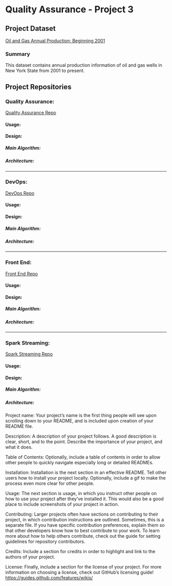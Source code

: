 # Quality Assurance - Project 3

## Project Dataset
[Oil and Gas Annual Production: Beginning 2001](https://data.world/data-ny-gov/mxea-iw3u "Dataset Location")

### Summary
This dataset contains annual production information of oil and gas wells in New York State from 2001 to present.

## Project Repositories

### Quality Assurance: 
[Quality Assurance Repo](https://github.com/200413-java-spark/project-3-QA "Quality Assurance Repo")

#### Usage:

#### Design:

##### Main Algorithm:

##### Architecture:

***
### DevOps:
[DevOps Repo](https://github.com/200413-java-spark/project-3-devops "DevOps Repo")

#### Usage:

#### Design:

##### Main Algorithm:

##### Architecture:

***
### Front End:
[Front End Repo](https://github.com/200413-java-spark/project-3-dashboard "Front End Repo")

#### Usage:

#### Design:

##### Main Algorithm:

##### Architecture:

***
### Spark Streaming:
[Spark Streaming Repo](https://github.com/200413-java-spark/project-3-Spark "Spark Streaming")

#### Usage:

#### Design:

##### Main Algorithm:

##### Architecture:


Project name: Your project’s name is the first thing people will see upon scrolling down to your README, and is included upon creation of your README file.

Description: A description of your project follows. A good description is clear, short, and to the point. Describe the importance of your project, and what it does.

Table of Contents: Optionally, include a table of contents in order to allow other people to quickly navigate especially long or detailed READMEs.

Installation: Installation is the next section in an effective README. Tell other users how to install your project locally. Optionally, include a gif to make the process even more clear for other people.

Usage: The next section is usage, in which you instruct other people on how to use your project after they’ve installed it. This would also be a good place to include screenshots of your project in action.

Contributing: Larger projects often have sections on contributing to their project, in which contribution instructions are outlined. Sometimes, this is a separate file. If you have specific contribution preferences, explain them so that other developers know how to best contribute to your work. To learn more about how to help others contribute, check out the guide for setting guidelines for repository contributors.

Credits: Include a section for credits in order to highlight and link to the authors of your project.

License: Finally, include a section for the license of your project. For more information on choosing a license, check out GitHub’s licensing guide!
https://guides.github.com/features/wikis/
